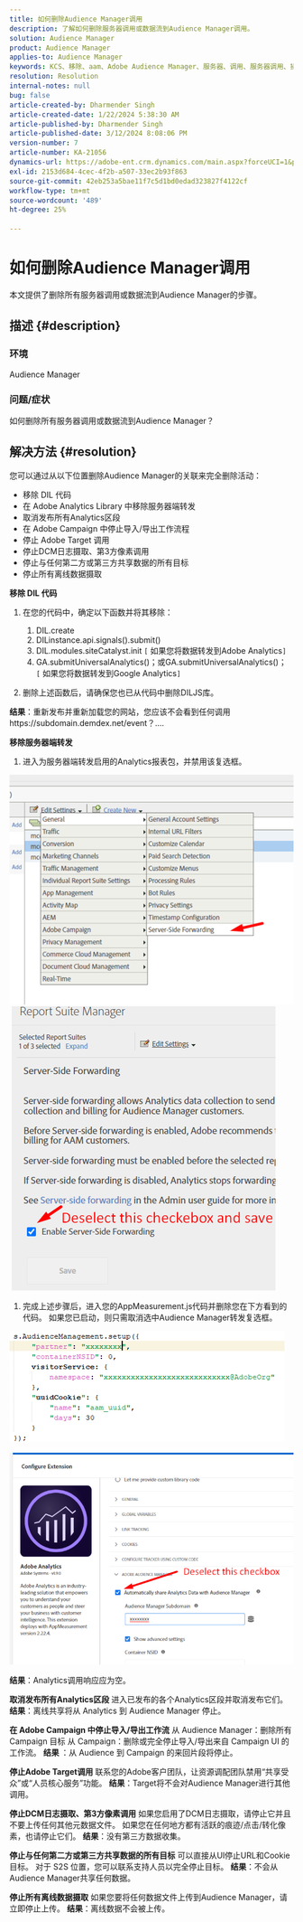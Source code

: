```yaml
---
title: 如何删除Audience Manager调用
description: 了解如何删除服务器调用或数据流到Audience Manager调用。
solution: Audience Manager
product: Audience Manager
applies-to: Audience Manager
keywords: KCS、移除、aam、Adobe Audience Manager、服务器、调用、服务器调用、操作方法
resolution: Resolution
internal-notes: null
bug: false
article-created-by: Dharmender Singh
article-created-date: 1/22/2024 5:38:30 AM
article-published-by: Dharmender Singh
article-published-date: 3/12/2024 8:08:06 PM
version-number: 7
article-number: KA-21056
dynamics-url: https://adobe-ent.crm.dynamics.com/main.aspx?forceUCI=1&pagetype=entityrecord&etn=knowledgearticle&id=42a4f075-e8b8-ee11-a569-6045bd006149
exl-id: 2153d684-4cec-4f2b-a507-33ec2b93f863
source-git-commit: 42eb253a5bae11f7c5d1bd0edad323827f4122cf
workflow-type: tm+mt
source-wordcount: '489'
ht-degree: 25%

---
```


# 如何删除Audience Manager调用


本文提供了删除所有服务器调用或数据流到Audience Manager的步骤。

## 描述 {#description}


### 环境

Audience Manager

### 问题/症状

如何删除所有服务器调用或数据流到Audience Manager？


## 解决方法 {#resolution}


您可以通过从以下位置删除Audience Manager的关联来完全删除活动：

- 移除 DIL 代码
- 在 Adobe Analytics Library 中移除服务器端转发
- 取消发布所有Analytics区段
- 在 Adobe Campaign 中停止导入/导出工作流程
- 停止 Adobe Target 调用
- 停止DCM日志摄取、第3方像素调用
- 停止与任何第二方或第三方共享数据的所有目标
- 停止所有离线数据摄取




<b>移除 DIL 代码</b>

1. 在您的代码中，确定以下函数并将其移除：

   1. DIL.create
   2. DILinstance.api.signals().submit()
   3. DIL.modules.siteCatalyst.init `[` 如果您将数据转发到Adobe Analytics`]`
   4. GA.submitUniversalAnalytics()；或GA.submitUniversalAnalytics()；  `[` 如果您将数据转发到Google Analytics`]`
2. 删除上述函数后，请确保您也已从代码中删除DILJS库。


<b>结果</b>：重新发布并重新加载您的网站，您应该不会看到任何调用https://subdomain.demdex.net/event？....



<b>移除服务器端转发</b>

1. 进入为服务器端转发启用的Analytics报表包，并禁用该复选框。


![](assets/8a6b5fd5-676c-ed11-9562-6045bd006239.png) ![](assets/8d6b5fd5-676c-ed11-9562-6045bd006239.png)

1. 完成上述步骤后，进入您的AppMeasurement.js代码并删除您在下方看到的代码。 如果您已启动，则只需取消选中Audience Manager转发复选框。


![](assets/8c6b5fd5-676c-ed11-9562-6045bd006239.png)             ![](assets/8b6b5fd5-676c-ed11-9562-6045bd006239.png)

<b>结果</b>：Analytics调用响应应为空。

<b>取消发布所有Analytics区段</b>
进入已发布的各个Analytics区段并取消发布它们。
<b>结果</b>：离线共享将从 Analytics 到 Audience Manager 停止。

<b>在 Adobe Campaign 中停止导入/导出工作流</b>
从 Audience Manager：删除所有 Campaign 目标
从 Campaign：删除或完全停止导入/导出来自 Campaign UI 的工作流。
<b>结果 </b>：从 Audience 到 Campaign 的来回片段将停止。

<b>停止Adobe Target调用</b>
联系您的Adobe客户团队，让资源调配团队禁用“共享受众”或“人员核心服务”功能。
<b>结果</b>：Target将不会对Audience Manager进行其他调用。

<b>停止DCM日志摄取、第3方像素调用</b>
如果您启用了DCM日志摄取，请停止它并且不要上传任何其他元数据文件。
如果您在任何地方都有活跃的痕迹/点击/转化像素，也请停止它们。
<b>结果</b>：没有第三方数据收集。

<b>停止与任何第二方或第三方共享数据的所有目标</b>
可以直接从UI停止URL和Cookie目标。
对于 S2S 位置，您可以联系支持人员以完全停止目标。
<b>结果</b>：不会从Audience Manager共享任何数据。

<b>停止所有离线数据摄取</b>
如果您要将任何数据文件上传到Audience Manager，请立即停止上传。
<b>结果</b>：离线数据不会被上传。

